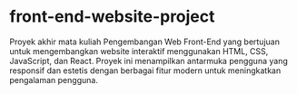# front-end-website-project
Proyek akhir mata kuliah Pengembangan Web Front-End yang bertujuan untuk mengembangkan website interaktif menggunakan HTML, CSS, JavaScript, dan React. Proyek ini menampilkan antarmuka pengguna yang responsif dan estetis dengan berbagai fitur modern untuk meningkatkan pengalaman pengguna.
